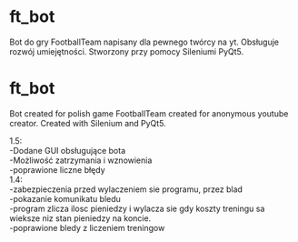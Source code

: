 # ft_bot
Bot do gry FootballTeam napisany dla pewnego twórcy na yt.
Obsługuje rozwój umiejętności.
Stworzony przy pomocy Sileniumi PyQt5.

# ft_bot
Bot created for polish game FootballTeam created for anonymous youtube creator.
Created with Silenium and PyQt5.


1.5:<br>
-Dodane GUI obsługujące bota<br>
-Możliwość zatrzymania i wznowienia<br>
-poprawione liczne błędy<br>
1.4:<br>
-zabezpieczenia przed wylaczeniem sie programu, przez blad<br>
-pokazanie komunikatu bledu<br>
-program zlicza ilosc pieniedzy i wylacza sie gdy koszty treningu sa wieksze niz stan pieniedzy na koncie.<br>
-poprawione bledy z liczeniem treningow<br>
